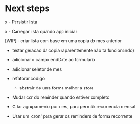 # Next steps

x - Persistir lista

x - Carregar lista quando app iniciar

[WIP] - criar lista com base em uma copia do mes anterior
  - testar geracao da copia (aparentemente não ta funcionando)

- adicionar o campo endDate ao formulario

- adicionar seletor de mes 

- refatorar codigo
   - abstrair de uma forma melhor a store 

- Mudar cor do reminder quando estiver completo

- Criar agrupamento por mes, para permitir recorrencia mensal

- Usar um 'cron' para gerar os reminders de forma recorrente 
